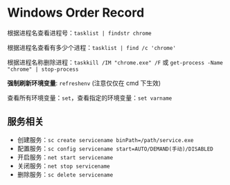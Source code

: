 # Windows Order Record

根据进程名查看进程号：`tasklist | findstr chrome`

根据进程名查看有多少个进程：`tasklist | find /c 'chrome'`

根据进程名称删除进程：`taskkill /IM "chrome.exe" /F` 或 `get-process -Name "chrome" | stop-process`

**强制刷新环境变量**: `refreshenv` (注意仅仅在 cmd 下生效)

查看所有环境变量：`set`，查看指定的环境变量：`set varname`

## 服务相关

- 创建服务：`sc create servicename binPath=/path/service.exe`
- 配置服务：`sc config servicename start=AUTO/DEMAND(手动)/DISABLED`
- 开启服务：`net start servicename`
- 关闭服务：`net stop servicename`
- 删除服务：`sc delete servicename`